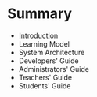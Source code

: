 # Summary

* [Introduction](README.md)
* Learning Model
* System Architecture
* Developers' Guide
* Administrators' Guide
* Teachers' Guide
* Students' Guide

